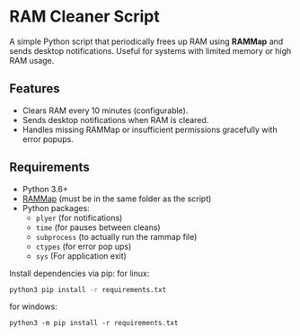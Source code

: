 # RAM Cleaner Script

A simple Python script that periodically frees up RAM using **RAMMap** and sends desktop notifications. Useful for systems with limited memory or high RAM usage.

## Features

- Clears RAM every 10 minutes (configurable).
- Sends desktop notifications when RAM is cleared.
- Handles missing RAMMap or insufficient permissions gracefully with error popups.

## Requirements

- Python 3.6+
- [RAMMap](https://docs.microsoft.com/en-us/sysinternals/downloads/rammap) (must be in the same folder as the script)
- Python packages:
  - `plyer` (for notifications)
  - `time` (for pauses between cleans)
  - `subprocess` (to actually run the rammap file)
  - `ctypes` (for error pop ups)
  - `sys` (For application exit)

Install dependencies via pip:
for linux:
```bash
python3 pip install -r requirements.txt
```
for windows:
```batch
python3 -m pip install -r requirements.txt
```

